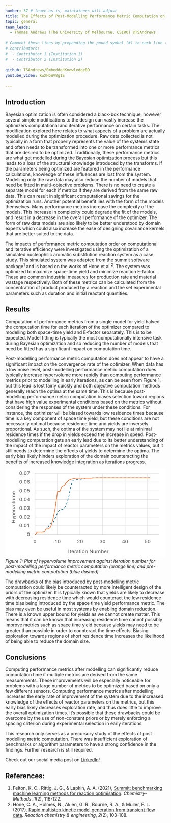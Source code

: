```yaml
---
number: 37 # leave as-is, maintainers will adjust
title: The Effects of Post-Modelling Performance Metric Computation on the Efficiency of Bayesian Optimizers
topic: general
team_leads:
  - Thomas Andrews (The University of Melbourne, CSIRO) @TSAndrews

# Comment these lines by prepending the pound symbol (#) to each line to hide these elements
# contributors:
#  - Contributor 1 (Institution 1)
#  - Contributor 2 (Institution 2)

github: TSAndrews/EmbeddedKnowledgeBO
youtube_video: kwXHoWV8g1E

---
```


## Introduction
Bayesian optimization is often considered a black-box technique, however several simple modifications to 
the design can vastly increase the optimizers computational and iterative performance on certain tasks. The
modification explored here relates to what aspects of a problem are actually modelled during the optimization 
procedure. Raw data collected is not typically in a form that properly represents the value of the systems 
state and often needs to be transformed into one or more performance metrics that are desired to be optimized.
Traditionally, these performance metrics are what get modelled during the Bayesian optimization process but this 
leads to a loss of the structural knowledge introduced by the transforms. If the parameters being optimized 
are featured in the performance calculations, knowledge of these influences are lost from the system. Modelling 
only the raw data may also reduce the number of models that need be fitted in multi-objective problems. There is 
no need to create a separate model for each if metrics if they are derived from the same raw data. This can 
result in significant computational savings for the optimization runs. Another potential benefit lies with the
form of the models themselves. Many performance metrics increase the complexity of the models. This increase in
complexity could degrade the fit of the models, and result in a decrease in the overall performance of the 
optimizer. The form of raw data models are also likely to be better understood by domain experts which could 
also increase the ease of designing covariance kernels that are better suited to the data. 

The impacts of performance metric computation order on computational and iterative efficiency were investigated using
the optimization of a simulated nucleophilic aromatic substitution reaction system as a case study. This simulated 
system was adapted from the summit software package<sup>1</sup> and is based on the works of Hone et 
al.<sup>2</sup>. The system was optimized to maximize space-time yield and minimize reaction E-factor. 
These are common industrial measures for production rate and material wastage respectively. Both of these
metrics can be calculated from the concentration of product produced by a reaction and the set experimental 
parameters such as duration and initial reactant quantities.

## Results
Computation of performance metrics from a single model for yield halved the computation time for each iteration of 
the optimizer compared to modelling both space-time yield and E-factor separately. This is to be expected. 
Model fitting is typically the most computationally intensive task during Bayesian optimization and so 
reducing the number of models that need be fitted has a significant impact on computation time.

Post-modelling performance metric computation does not appear to have a significant impact on the convergence rate of 
the optimizer. When data has a low noise level, post-modelling performance metric computation does typically increase
hypervolume more rapidly than computing performance metrics prior to modelling in early iterations, as can be seen from Figure 1, but this lead is 
lost fairly quickly and both objective computation methods generally reach the optima at the same
time. This is because post-modelling performance metric computation biases selection toward regions that have
high value experimental conditions based on the metrics without considering the responses of the system under these conditions.
For instance, the optimizer will be biased towards low residence times because time is a key component of space time yield, but
these conditions are not necessarily optimal because residence time and yields are inversely proportional. As such, the optima of
the system may not lie at minimal residence times if the drop in yields exceed the increase in speed. Post-modelling computation 
gets an early lead due to its better understanding of the impact of the impact of reactor parameters on the metrics values, but it
still needs to determine the effects of yields to determine the optima. The early bias likely hinders exploration of the domain
counteracting the benefits of increased knowledge integration as iterations progress. 

![Plot of hypervolume improvement against iteration number](https://github.com/TSAndrews/EmbeddedKnowledgeBO/blob/b9df31f1587068a08dc98b9ba5ce14b0cd856056/results/HypervolumePlotMetricCompOrder.png?raw=True)
*Figure 1: Plot of hypervolume improvement against iteration number for post-modelling performance metric computation (orange line) and pre-modelling metric computation (blue dashed)*

The drawbacks of the bias introduced by post-modelling metric computation could likely be counteracted by more intelligent design
of the priors of the optimizer. It is typically known that yields are likely to decrease with decreasing residence time which would
counteract the low residence time bias being introduced by the space time yield performance metric. The bias may even be useful in 
most systems by enabling domain reduction. There is a known upper bound for yields as we cannot create matter. This means that it 
can be known that increasing residence time cannot possibly improve metrics such as space time yield because yields may need to be
greater than possible in order to counteract the time effects. Biasing exploration towards regions of short residence 
time increases the likelihood of being able to reduce the domain size.

## Conclusions
Computing performance metrics after modelling can significantly reduce computation time if multiple metrics are derived from the same
measurements. These improvements will be especially noticeable for problems with a large number of metrics to be optimized based on only 
a few different sensors.
Computing performance metrics after modelling increases the early rate of improvement of the system due to the increased knowledge of
the effects of reactor parameters on the metrics, but this early bias likely decreases exploration rate, and thus does little to improve
the overall optimization times. It’s possible that these drawbacks could be overcome by the use of non-constant priors or by merely 
enforcing a spacing criterion during experimental selection in early iterations. 

This research only serves as a precursory study of the effects of post modelling metric computation. There was insufficient 
exploration of benchmarks or algorithm parameters to have a strong confidence in the findings. Further research is still required.

Check out our social media post on [LinkedIn](https://www.linkedin.com/posts/thomas-andrews-177473143_can-the-performance-of-bayesian-optimizers-activity-7183059284807593984-BHdh?utm_source=share&utm_medium=member_desktop)!

## References:
1. Felton, K. C., Rittig, J. G., & Lapkin, A. A. (2021), [Summit: benchmarking machine learning methods for reaction optimisation](https://doi.org/10.1002/cmtd.202000051). _Chemistry‐Methods_, _1_(2), 116-122.
2. Hone, C. A., Holmes, N., Akien, G. R., Bourne, R. A., & Muller, F. L. (2017). [Rapid multistep kinetic model generation from transient flow data](https://doi.org/10.1039/C6RE00109B). _Reaction chemistry & engineering_, _2_(2), 103-108.
